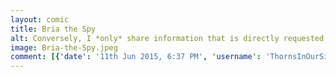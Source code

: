 ```yaml
---
layout: comic
title: Bria the Spy
alt: Conversely, I *only* share information that is directly requested.
image: Bria-the-Spy.jpeg
comment: [{'date': '11th Jun 2015, 6:37 PM', 'username': 'ThornsInOurSide', 'comment': 'It&#039;s cool, you don&#039;t really have to like a guy to make him happy.'}]
---
```

